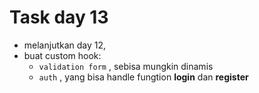 # Task day 13

* melanjutkan day 12, 
* buat custom hook:
    * `validation form` , sebisa mungkin dinamis
    * `auth` , yang bisa handle fungtion **login** dan **register**